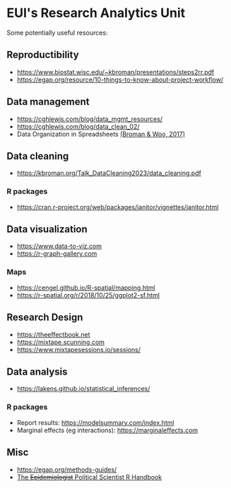 # EUI's Research Analytics Unit

Some potentially useful resources:

## Reproductibility
* https://www.biostat.wisc.edu/~kbroman/presentations/steps2rr.pdf
* https://egap.org/resource/10-things-to-know-about-project-workflow/

## Data management

* https://cghlewis.com/blog/data_mgmt_resources/
* https://cghlewis.com/blog/data_clean_02/
* Data Organization in Spreadsheets [(Broman & Woo, 2017)](https://www.tandfonline.com/doi/full/10.1080/00031305.2017.1375989)

## Data cleaning
* https://kbroman.org/Talk_DataCleaning2023/data_cleaning.pdf

### R packages

* https://cran.r-project.org/web/packages/janitor/vignettes/janitor.html

## Data visualization

* https://www.data-to-viz.com
* https://r-graph-gallery.com

### Maps

* https://cengel.github.io/R-spatial/mapping.html
* https://r-spatial.org/r/2018/10/25/ggplot2-sf.html

## Research Design

* https://theeffectbook.net
* https://mixtape.scunning.com
* https://www.mixtapesessions.io/sessions/


## Data analysis
* https://lakens.github.io/statistical_inferences/
  
### R packages

* Report results: https://modelsummary.com/index.html
* Marginal effects (eg interactions): https://marginaleffects.com

## Misc

* https://egap.org/methods-guides/
* [The ~~Epidemiologist~~ Political Scientist R Handbook](https://epirhandbook.com/en/index.html)
